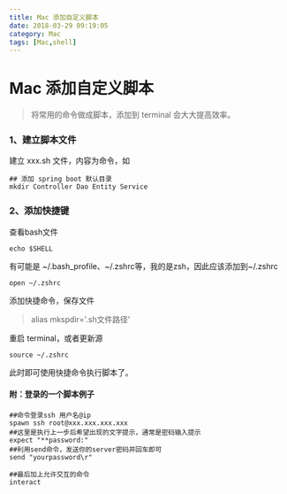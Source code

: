 ```yaml
---
title: Mac 添加自定义脚本
date: 2018-03-29 09:19:05
category: Mac
tags: [Mac,shell]
---
```


# Mac 添加自定义脚本

> 将常用的命令做成脚本，添加到 terminal 会大大提高效率。

### 1、建立脚本文件

建立 xxx.sh 文件，内容为命令，如

```
## 添加 spring boot 默认目录
mkdir Controller Dao Entity Service
```

### 2、添加快捷键

查看bash文件

```
echo $SHELL
```
有可能是 ~/.bash_profile、~/.zshrc等，我的是zsh，因此应该添加到~/.zshrc

```
open ~/.zshrc
```

添加快捷命令，保存文件

> alias mkspdir='.sh文件路径'

重启 terminal，或者更新源

```
source ~/.zshrc
```

此时即可使用快捷命令执行脚本了。


#### 附：登录的一个脚本例子

```
##命令登录ssh 用户名@ip
spawn ssh root@xxx.xxx.xxx.xxx
##这里是执行上一步后希望出现的文字提示，通常是密码输入提示
expect "**password:"
##利用send命令，发送你的server密码并回车即可
send "yourpassword\r"

##最后加上允许交互的命令
interact
```